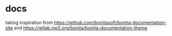 # docs

taking inspiration from https://github.com/bonitasoft/bonita-documentation-site and https://gitlab.ow2.org/bonita/bonita-documentation-theme 